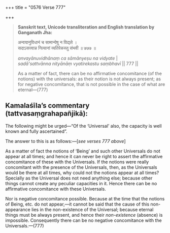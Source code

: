 +++
title = "0576 Verse 777"

+++
> **Sanskrit text, Unicode transliteration and English translation by Ganganath Jha:** 
>
> अन्वयानुविधानं च सामान्येषु न विद्यते ।  
> सदाऽसत्त्वान्न नित्यानां व्यतिरेकस्तु संभवी ॥ ७७७ ॥ 
>
> *anvayānuvidhānaṃ ca sāmānyeṣu na vidyate* \|  
> *sadā'sattvānna nityānāṃ vyatirekastu saṃbhavī* \|\| 777 \|\| 
>
> As a matter of fact, there can be no affirmative concomitance (of the notions) with the universals: as their notion is not always present; as for negative concomitance, that is not possible in the case of what are eternal—(777)



## Kamalaśīla’s commentary (tattvasaṃgrahapañjikā):

The following might be urged—“Of the ‘Universal’ also, the capacity is well known and fully ascertained”.

The answer to this is as follows:—[*see verses 777 above*]

As a matter of fact the notions of ‘Being’ and such other Universals do not appear at all times; and hence it can never be right to assert the affirmative concomitance of these with the Universals. If the notions were really concomitant with the presence of the Universals, then, as the Universals would be there at all times, why could not the notions appear at all times? Specially as the Universal does not need anything else; because other things cannot create any peculiar capacities in it. Hence there can be no affirmative concomitance with these Universals.

Nor is negative concomitance possible. Because at the time that the notions of Being, etc. do not appear,—it cannot be said that the cause of this non-appearance lies in the non-existence of the Universal; because eternal things must be always present, and hence their *non-existence* (absence) is impossible. Consequently there can be no negative concomitance with the Universals.—(777)


